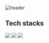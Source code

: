 ![header](https://capsule-render.vercel.app/api?type=waving&color=auto&height=300&section=header&fontSize=90)

## Tech stacks
<img src="https://img.shields.io/badge/HTML-#E34F26?style=flat-square&logo=HTML5&logoColor=white"/>
<img src="https://img.shields.io/badge/CSS-#1572B6?style=flat-square&logo=CSS3&logoColor=white"/>
<img src="https://img.shields.io/badge/Javascript-#F7DF1E?style=flat-square&logo=JavaScript&logoColor=white"/>
